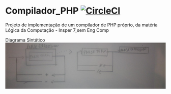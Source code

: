 # Compilador_PHP [![CircleCI](https://circleci.com/gh/Samuelgranato/Compilador_PHP.svg?style=svg&circle-token=bf1e0ee8bd9bd7c6aeb0d2d0851aec901b52070d)](https://circleci.com/gh/Samuelgranato/Compilador_PHP)
Projeto de implementação de um compilador de PHP próprio, da matéria Lógica da Computação - Insper 7_sem Eng Comp

Diagrama Sintático
![Diagrama Sintático](https://github.com/Samuelgranato/Compilador_PHP/blob/diagram/diagrama-sintatico.jpeg)
